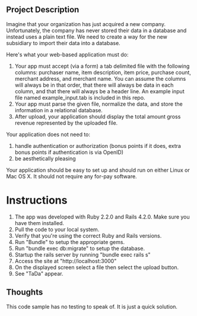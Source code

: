 ## Project Description
Imagine that your organization has just acquired a new company.  Unfortunately, the company has never stored their data in a database and instead uses a plain text file.  We need to create a way for the new subsidiary to import their data into a database.

Here's what your web-based application must do:

1. Your app must accept (via a form) a tab delimited file with the following columns: purchaser name, item description, item price, purchase count, merchant address, and merchant name.  You can assume the columns will always be in that order, that there will always be data in each column, and that there will always be a header line.  An example input file named example_input.tab is included in this repo.
2. Your app must parse the given file, normalize the data, and store the information in a relational database.
3. After upload, your application should display the total amount gross revenue represented by the uploaded file.

Your application does not need to:

1. handle authentication or authorization (bonus points if it does, extra bonus points if authentication is via OpenID)
2. be aesthetically pleasing

Your application should be easy to set up and should run on either Linux or Mac OS X.  It should not require any for-pay software.


# Instructions
1. The app was developed with Ruby 2.2.0 and Rails 4.2.0. Make sure you have them installed.
2. Pull the code to your local system.
3. Verify that you're using the correct Ruby and Rails versions.
4. Run "Bundle" to setup the appropriate gems.
5. Run "bundle exec db:migrate" to setup the database.
6. Startup the rails server by running "bundle exec rails s"
7. Access the site at "http://localhost:3000"
8. On the displayed screen select a file then select the upload button.
9. See "TaDa" appear.

## Thoughts
This code sample has no testing to speak of. It is just a quick solution.



